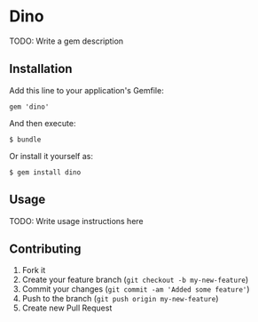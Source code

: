 # Dino

TODO: Write a gem description

## Installation

Add this line to your application's Gemfile:

    gem 'dino'

And then execute:

    $ bundle

Or install it yourself as:

    $ gem install dino

## Usage

TODO: Write usage instructions here

## Contributing

1. Fork it
2. Create your feature branch (`git checkout -b my-new-feature`)
3. Commit your changes (`git commit -am 'Added some feature'`)
4. Push to the branch (`git push origin my-new-feature`)
5. Create new Pull Request
